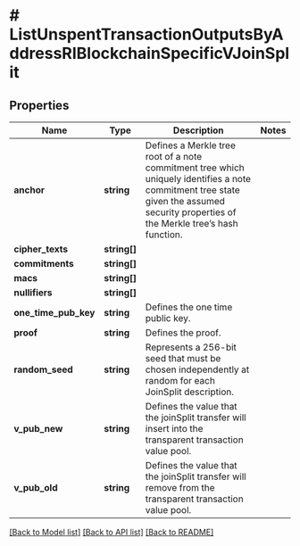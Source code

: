 # # ListUnspentTransactionOutputsByAddressRIBlockchainSpecificVJoinSplit

## Properties

Name | Type | Description | Notes
------------ | ------------- | ------------- | -------------
**anchor** | **string** | Defines a Merkle tree root of a note commitment tree which uniquely identifies a note commitment tree state given the assumed security properties of the Merkle tree’s hash function. |
**cipher_texts** | **string[]** |  |
**commitments** | **string[]** |  |
**macs** | **string[]** |  |
**nullifiers** | **string[]** |  |
**one_time_pub_key** | **string** | Defines the one time public key. |
**proof** | **string** | Defines the proof. |
**random_seed** | **string** | Represents a 256-bit seed that must be chosen independently at random for each JoinSplit description. |
**v_pub_new** | **string** | Defines the value that the joinSplit transfer will insert into the transparent transaction value pool. |
**v_pub_old** | **string** | Defines the value that the joinSplit transfer will remove from the transparent transaction value pool. |

[[Back to Model list]](../../README.md#models) [[Back to API list]](../../README.md#endpoints) [[Back to README]](../../README.md)
